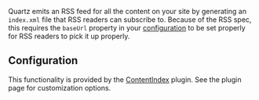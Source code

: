 Quartz emits an RSS feed for all the content on your site by generating an `index.xml` file that RSS readers can subscribe to. Because of the RSS spec, this requires the `baseUrl` property in your [configuration](docs/configuration.md) to be set properly for RSS readers to pick it up properly.

## Configuration

This functionality is provided by the [ContentIndex](docs/plugins/ContentIndex.md) plugin. See the plugin page for customization options.
